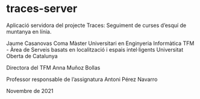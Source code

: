 # traces-server
Aplicació servidora del projecte Traces: Seguiment de curses d’esquí de muntanya en línia.

Jaume Casanovas Coma
Màster Universitari en Enginyeria Informàtica
TFM - Àrea  de Serveis basats en localització i espais intel·ligents
Universitat Oberta de Catalunya

Directora del TFM
Anna Muñoz Bollas

Professor responsable de l’assignatura
Antoni Pérez Navarro


Novembre de 2021

